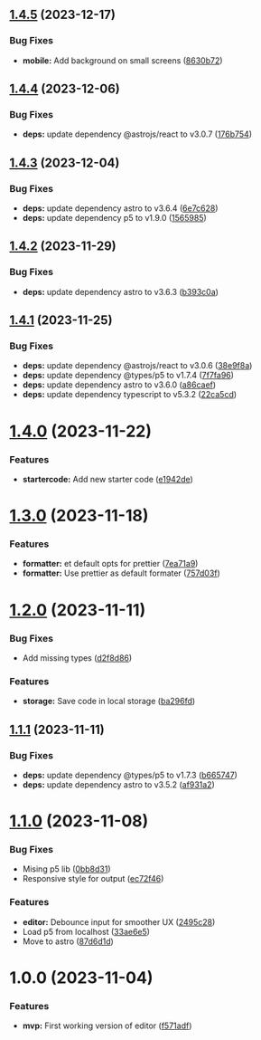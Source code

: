 ## [1.4.5](https://github.com/ff6347/p5-code-sandbox/compare/v1.4.4...v1.4.5) (2023-12-17)


### Bug Fixes

* **mobile:** Add background on small screens ([8630b72](https://github.com/ff6347/p5-code-sandbox/commit/8630b721dfd75772b079bd243653b45f6c946ec9))

## [1.4.4](https://github.com/ff6347/p5-code-sandbox/compare/v1.4.3...v1.4.4) (2023-12-06)


### Bug Fixes

* **deps:** update dependency @astrojs/react to v3.0.7 ([176b754](https://github.com/ff6347/p5-code-sandbox/commit/176b754ce236cbcb8434923b62375b77e738a785))

## [1.4.3](https://github.com/ff6347/p5-code-sandbox/compare/v1.4.2...v1.4.3) (2023-12-04)


### Bug Fixes

* **deps:** update dependency astro to v3.6.4 ([6e7c628](https://github.com/ff6347/p5-code-sandbox/commit/6e7c628ab8c47bc402feb8c3124fe1edc3ad4f26))
* **deps:** update dependency p5 to v1.9.0 ([1565985](https://github.com/ff6347/p5-code-sandbox/commit/1565985db28d85ed3cf0b5b55cbb5cef48bf59ca))

## [1.4.2](https://github.com/ff6347/p5-code-sandbox/compare/v1.4.1...v1.4.2) (2023-11-29)


### Bug Fixes

* **deps:** update dependency astro to v3.6.3 ([b393c0a](https://github.com/ff6347/p5-code-sandbox/commit/b393c0af6fda015cb7b06724da0a960e1f8425fa))

## [1.4.1](https://github.com/ff6347/p5-code-sandbox/compare/v1.4.0...v1.4.1) (2023-11-25)


### Bug Fixes

* **deps:** update dependency @astrojs/react to v3.0.6 ([38e9f8a](https://github.com/ff6347/p5-code-sandbox/commit/38e9f8a7ab3d8baf5a176fa0240ba10190d07cb1))
* **deps:** update dependency @types/p5 to v1.7.4 ([7f7fa96](https://github.com/ff6347/p5-code-sandbox/commit/7f7fa965b812b4dcb05053c2dbb6b3dc656d96b1))
* **deps:** update dependency astro to v3.6.0 ([a86caef](https://github.com/ff6347/p5-code-sandbox/commit/a86caef1dfbf1f670c37685208a5236f59668105))
* **deps:** update dependency typescript to v5.3.2 ([22ca5cd](https://github.com/ff6347/p5-code-sandbox/commit/22ca5cd05f82db202e6206512e76dc94305656ac))

# [1.4.0](https://github.com/ff6347/p5-code-sandbox/compare/v1.3.0...v1.4.0) (2023-11-22)


### Features

* **startercode:** Add new starter code ([e1942de](https://github.com/ff6347/p5-code-sandbox/commit/e1942de6e31440afe741b07e9f4aa5bc7a107774))

# [1.3.0](https://github.com/ff6347/p5-code-sandbox/compare/v1.2.0...v1.3.0) (2023-11-18)


### Features

* **formatter:** et default opts for prettier ([7ea71a9](https://github.com/ff6347/p5-code-sandbox/commit/7ea71a9b0902be7f35a978827ab44f0643d6d1c0))
* **formatter:** Use prettier as default formater ([757d03f](https://github.com/ff6347/p5-code-sandbox/commit/757d03fafaeb41ea514cbd9dde2e28391f7cfd50))

# [1.2.0](https://github.com/ff6347/p5-code-sandbox/compare/v1.1.1...v1.2.0) (2023-11-11)


### Bug Fixes

* Add missing types ([d2f8d86](https://github.com/ff6347/p5-code-sandbox/commit/d2f8d86de0f1ddb199f8ab9f1f3aaf65703be31a))


### Features

* **storage:** Save code in local storage ([ba296fd](https://github.com/ff6347/p5-code-sandbox/commit/ba296fd39068f10f3de9fc672d1552a69bc3504a))

## [1.1.1](https://github.com/ff6347/p5-code-sandbox/compare/v1.1.0...v1.1.1) (2023-11-11)


### Bug Fixes

* **deps:** update dependency @types/p5 to v1.7.3 ([b665747](https://github.com/ff6347/p5-code-sandbox/commit/b6657478a77137dbbdc4b0eee48b45ec95ab37d5))
* **deps:** update dependency astro to v3.5.2 ([af931a2](https://github.com/ff6347/p5-code-sandbox/commit/af931a23e5c27c83e27d94b1eec7973cc69a1679))

# [1.1.0](https://github.com/ff6347/p5-code-sandbox/compare/v1.0.0...v1.1.0) (2023-11-08)


### Bug Fixes

* Mising p5 lib ([0bb8d31](https://github.com/ff6347/p5-code-sandbox/commit/0bb8d31d6f9fb42fb0e6f807d85836a031d97172))
* Responsive style for output ([ec72f46](https://github.com/ff6347/p5-code-sandbox/commit/ec72f468ee5185da1bfcdfcd414a8ac39d09e0fe))


### Features

* **editor:** Debounce input for smoother UX ([2495c28](https://github.com/ff6347/p5-code-sandbox/commit/2495c286811ef825cd96d42e3aa803cdcd3d7dc7))
* Load p5 from localhost ([33ae6e5](https://github.com/ff6347/p5-code-sandbox/commit/33ae6e5888b4d0dd628c6ca373492838a32cba8a))
* Move to astro ([87d6d1d](https://github.com/ff6347/p5-code-sandbox/commit/87d6d1de8576b281d27c8b7f0f769be3b6d2d382))

# 1.0.0 (2023-11-04)


### Features

* **mvp:** First working version of editor ([f571adf](https://github.com/ff6347/p5-code-sandbox/commit/f571adfad5882e2746b4b9d0c84b340242672155))
